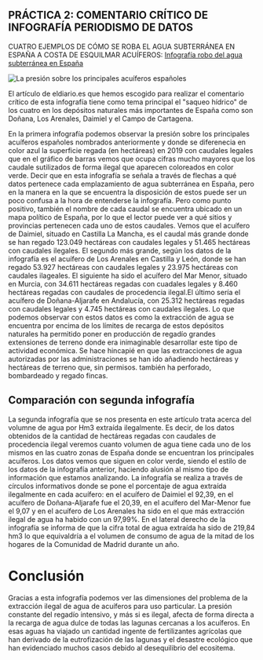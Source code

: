 ## PRÁCTICA 2: COMENTARIO CRÍTICO DE INFOGRAFÍA PERIODISMO DE DATOS

CUATRO EJEMPLOS DE CÓMO SE ROBA EL AGUA SUBTERRÁNEA EN ESPAÑA A COSTA DE ESQUILMAR ACUÍFEROS:
[Infografía robo del agua subterránea en España](https://www.eldiario.es/sociedad/cuatro-ejemplos-roba-agua-subterranea-espana-costa-esquilmar-acuiferos_1_8407961.html)

![La presión sobre los principales acuíferos españoles](imagenes-infografia-2/infografía1.jpg)

El artículo de eldiario.es que hemos escogido para realizar el comentario crítico de esta infografía tiene como tema principal el "saqueo hídrico" de los cuatro en los depósitos naturales más importantes de España como son Doñana, Los Arenales, Daimiel y el Campo de Cartagena.

En la primera infografía podemos observar la presión sobre los principales acuíferos españoles nombrados anteriormente y donde se diferenecia en color azul la superficie regada (en hectáreas) en 2019 con caudales legales que en el gráfico de barras vemos que ocupa cifras mucho mayores que los caudale sutilizados de forma ilegal que aparecen coloreados en color verde. Decir que en esta infografía se señala a través de flechas a qué datos pertenece cada emplazamiento de agua subterránea en España, pero en la manera en la que se encuentra la disposición de estos puede ser un poco confusa a la hora de entenderse la infografía. Pero como punto positivo, también el nombre de cada caudal se encuentra ubicado en un mapa político de España, por lo que el lector puede ver a qué sitios y provincias pertenecen cada uno de estos caudales. Vemos que el acuífero de Daimiel, situado en Castilla La Mancha, es el caudal más grande donde se han regado 123.049 hectáreas con caudales legales y 51.465 hectáreas con caudales ilegales. El segundo más grande, según los datos de la infografía es el acuífero de Los Arenales en Castilla y León, donde se han regado 53.927 hectáreas con caudales legales y 23.975 hectáreas con caudales ilageales. El siguiente ha sido el acuífero del Mar Menor, situado en Murcia, con 34.611 hectáreas regadas con cuadales legales y 8.460 hectáreas regadas con caudales de procedencia ilegal.El último sería el acuífero de Doñana-Aljarafe en Andalucía, con 25.312 hectáreas regadas con caudales legales y 4.745 hectáreas con caudales ilegales. Lo que podemos observar con estos datos es como la extracción de agua se encuentra por encima de los límites de recarga de estos depósitos naturales ha permitido poner en producción de regadío grandes extensiones de terreno donde era inimaginable desarrollar este tipo de actividad económica. Se hace hincapié en que las extracciones de agua autorizadas por las administraciones se han ido añadiendo hectáreas y hectáreas de terreno que, sin permisos. también ha perforado, bombardeado y regado fincas.

## Comparación con segunda infografía

La segunda infografía que se nos presenta en este artículo trata acerca del volumne de agua por Hm3 extraída ilegalmente. Es decir, de los datos obtenidos de la cantidad de hectáreas regadas con caudales de procedencia ilegal veremos cuanto volumen de agua tiene cada uno de los mismos en las cuatro zonas de España donde se encuentran los principales acuíferos. Los datos vemos que siguen en color verde, siendo el estilo de los datos de la infografía anterior, haciendo alusión al mismo tipo de información que estamos analizando. La infografía se realiza a través de círculos informativos donde se pone el porcentaje de agua extraída ilegalmente en cada acuífero: en el acuífero de Daimiel el 92,39, en el acuífero de Doñana-Aljarafe fue el 20,39, en el acuífero del Mar-Menor fue el 9,07 y en el acuífero de Los Arenales ha sido en el que más extracción ilegal de agua ha habido con un 97,99%. En el lateral derecho de la infografía se informa de que la cifra total de agua extraída ha sido de 219,84 hm3 lo que equivaldría a el volumen de consumo de agua de la mitad de los hogares de la Comunidad de Madrid durante un año.

# Conclusión 

Gracias a esta infografía podemos ver las dimensiones del problema de la extracción ilegal de agua de acuíferos para uso particular. La presión constante del regadío intensivo, y más si es ilegal, afecta de forma directa a la recarga de agua dulce de todas las lagunas cercanas a los acuíferos. En esas aguas ha viajado un cantidad ingente de fertilizantes agrícolas que han derivado de la eutrofización de las lagunas y el desastre ecológico que han evidenciado muchos casos debido al desequilibrio del ecositema.

